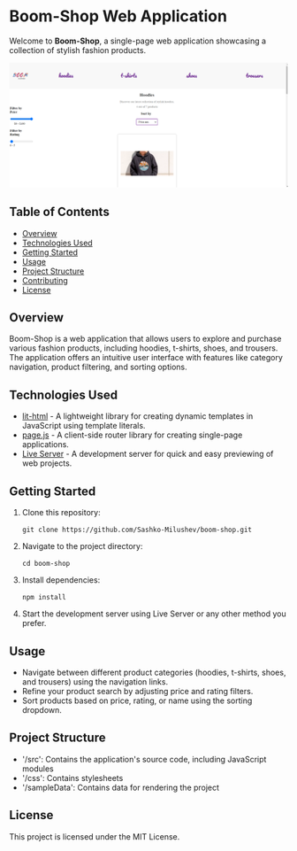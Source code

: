# Boom-Shop Web Application

Welcome to **Boom-Shop**, a single-page web application showcasing a collection of stylish fashion products.

![Boom-Shop Screenshot](/staticfiles/images/boom-shop-screenshot.png)

## Table of Contents

- [Overview](#overview)
- [Technologies Used](#technologies-used)
- [Getting Started](#getting-started)
- [Usage](#usage)
- [Project Structure](#project-structure)
- [Contributing](#contributing)
- [License](#license)

## Overview

Boom-Shop is a web application that allows users to explore and purchase various fashion products, including hoodies, t-shirts, shoes, and trousers. The application offers an intuitive user interface with features like category navigation, product filtering, and sorting options.

## Technologies Used

- [lit-html](https://lit-html.polymer-project.org/) - A lightweight library for creating dynamic templates in JavaScript using template literals.
- [page.js](https://visionmedia.github.io/page.js/) - A client-side router library for creating single-page applications.
- [Live Server](https://github.com/ritwickdey/vscode-live-server) - A development server for quick and easy previewing of web projects.

## Getting Started

1. Clone this repository:
   ```
   git clone https://github.com/Sashko-Milushev/boom-shop.git
   ```
2. Navigate to the project directory:
    ```
    cd boom-shop
    ```
3. Install dependencies:
    ```
    npm install
    ```
4. Start the development server using Live Server or any other method you prefer.

## Usage
- Navigate between different product categories (hoodies, t-shirts, shoes, and trousers) using the navigation links.
- Refine your product search by adjusting price and rating filters.
- Sort products based on price, rating, or name using the sorting dropdown.

## Project Structure 
- '/src': Contains the application's source code, including JavaScript modules
- '/css': Contains stylesheets
- '/sampleData': Contains data for rendering the project

## License
This project is licensed under the MIT License.
